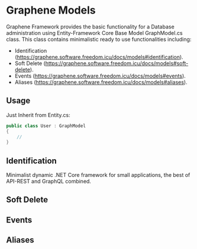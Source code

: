 # Graphene Models

Graphene Framework provides the basic functionality for a Database administration using Entity-Framework Core Base Model GraphModel.cs class.
This class contains minimalistic ready to use functionalities including:

- Identification (https://graphene.software.freedom.icu/docs/models#identification).
- Soft Delete (https://graphene.software.freedom.icu/docs/models#soft-delete).
- Events (https://graphene.software.freedom.icu/docs/models#events).
- Aliases (https://graphene.software.freedom.icu/docs/models#aliases).

## Usage

Just Inherit from Entity.cs:
```c#
public class User : GraphModel
{
	//
}
```

## Identification

Minimalist dynamic .NET Core framework for small applications, the best of API-REST and GraphQL combined.

## Soft Delete



## Events



## Aliases


